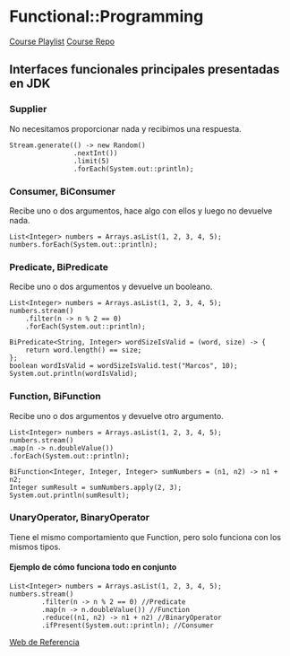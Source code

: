 # Functional::Programming

[Course Playlist](https://www.youtube.com/playlist?list=PLjJ8HhsSfskiDEwgfyF9EznmrSyEukcJa)
[Course Repo](https://github.com/Javi3Code/YTCourse_Java-Functional-Programming)

## Interfaces funcionales principales presentadas en JDK

### Supplier

No necesitamos proporcionar nada y recibimos una respuesta.

```
Stream.generate(() -> new Random()
                .nextInt())
                .limit(5)
                .forEach(System.out::println);
```

### Consumer, BiConsumer

Recibe uno o dos argumentos, hace algo con ellos y luego no devuelve nada.

```
List<Integer> numbers = Arrays.asList(1, 2, 3, 4, 5);
numbers.forEach(System.out::println);
```

### Predicate, BiPredicate

Recibe uno o dos argumentos y devuelve un booleano.

```
List<Integer> numbers = Arrays.asList(1, 2, 3, 4, 5);
numbers.stream()
    .filter(n -> n % 2 == 0)
    .forEach(System.out::println);
```

```
BiPredicate<String, Integer> wordSizeIsValid = (word, size) -> {
    return word.length() == size;
};
boolean wordIsValid = wordSizeIsValid.test("Marcos", 10);
System.out.println(wordIsValid);
```

### Function, BiFunction

Recibe uno o dos argumentos y devuelve otro argumento.

```
List<Integer> numbers = Arrays.asList(1, 2, 3, 4, 5);
numbers.stream()
.map(n -> n.doubleValue())
.forEach(System.out::println);
```

```
BiFunction<Integer, Integer, Integer> sumNumbers = (n1, n2) -> n1 + n2;
Integer sumResult = sumNumbers.apply(2, 3);
System.out.println(sumResult);
```

### UnaryOperator, BinaryOperator

Tiene el mismo comportamiento que Function, pero solo funciona con los mismos tipos.

#### Ejemplo de cómo funciona todo en conjunto

```
List<Integer> numbers = Arrays.asList(1, 2, 3, 4, 5);
numbers.stream()
        .filter(n -> n % 2 == 0) //Predicate
        .map(n -> n.doubleValue()) //Function
        .reduce((n1, n2) -> n1 + n2) //BinaryOperator
        .ifPresent(System.out::println); //Consumer
```

[Web de Referencia](https://www.sensedia.com.es/post/interfaces-funcionales-con-java-8)